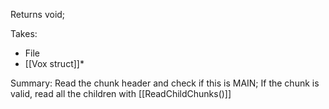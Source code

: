 Returns void;

Takes:
* File
* [[Vox struct]]*

Summary:
	Read the chunk header and check if this is MAIN;
	If the chunk is valid, read all the children with [[ReadChildChunks()]]